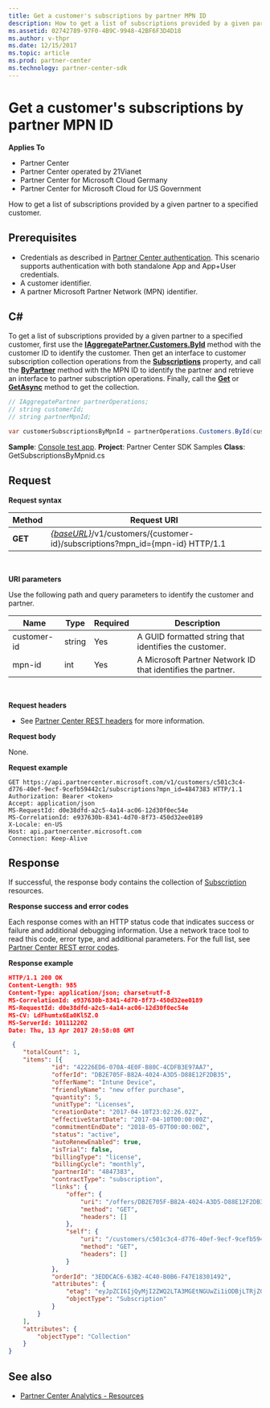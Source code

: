 ```yaml
---
title: Get a customer's subscriptions by partner MPN ID
description: How to get a list of subscriptions provided by a given partner to a specified customer.
ms.assetid: 02742789-97F0-4B9C-9948-42BF6F3D4D18
ms.author: v-thpr
ms.date: 12/15/2017
ms.topic: article
ms.prod: partner-center
ms.technology: partner-center-sdk
---
```


# Get a customer's subscriptions by partner MPN ID


**Applies To**

-   Partner Center
-   Partner Center operated by 21Vianet
-   Partner Center for Microsoft Cloud Germany
-   Partner Center for Microsoft Cloud for US Government

How to get a list of subscriptions provided by a given partner to a specified customer.

## <span id="Prerequisites"></span><span id="prerequisites"></span><span id="PREREQUISITES"></span>Prerequisites


-   Credentials as described in [Partner Center authentication](partner-center-authentication.md). This scenario supports authentication with both standalone App and App+User credentials.
-   A customer identifier.
-   A partner Microsoft Partner Network (MPN) identifier.

## <span id="C_"></span><span id="c_"></span>C#


To get a list of subscriptions provided by a given partner to a specified customer, first use the [**IAggregatePartner.Customers.ById**](https://docs.microsoft.com/dotnet/api/microsoft.store.partnercenter.customers.icustomercollection.byid) method with the customer ID to identify the customer. Then get an interface to customer subscription collection operations from the [**Subscriptions**](https://docs.microsoft.com/dotnet/api/microsoft.store.partnercenter.customers.icustomer.subscriptions) property, and call the [**ByPartner**](https://docs.microsoft.com/dotnet/api/microsoft.store.partnercenter.subscriptions.isubscriptioncollection.bypartner) method with the MPN ID to identify the partner and retrieve an interface to partner subscription operations. Finally, call the [**Get**](https://docs.microsoft.com/dotnet/api/microsoft.store.partnercenter.genericoperations.ientireentitycollectionretrievaloperations-2.get) or [**GetAsync**](https://docs.microsoft.com/dotnet/api/microsoft.store.partnercenter.genericoperations.ientireentitycollectionretrievaloperations-2.getasync) method to get the collection.

``` csharp
// IAggregatePartner partnerOperations;
// string customerId;
// string partnerMpnId;

var customerSubscriptionsByMpnId = partnerOperations.Customers.ById(customerId).Subscriptions.ByPartner(partnerMpnId).Get();
```

**Sample**: [Console test app](console-test-app.md). **Project**: Partner Center SDK Samples **Class**: GetSubscriptionsByMpnid.cs

## <span id="_Request"></span><span id="_request"></span><span id="_REQUEST"></span> Request


**Request syntax**

| Method  | Request URI                                                                                                    |
|---------|----------------------------------------------------------------------------------------------------------------|
| **GET** | [*{baseURL}*](partner-center-rest-urls.md)/v1/customers/{customer-id}/subscriptions?mpn\_id={mpn-id} HTTP/1.1 |

 

**URI parameters**

Use the following path and query parameters to identify the customer and partner.

| Name        | Type   | Required | Description                                                 |
|-------------|--------|----------|-------------------------------------------------------------|
| customer-id | string | Yes      | A GUID formatted string that identifies the customer.       |
| mpn-id      | int    | Yes      | A Microsoft Partner Network ID that identifies the partner. |

 

**Request headers**

-   See [Partner Center REST headers](headers.md) for more information.

**Request body**

None.

**Request example**

```
GET https://api.partnercenter.microsoft.com/v1/customers/c501c3c4-d776-40ef-9ecf-9cefb59442c1/subscriptions?mpn_id=4847383 HTTP/1.1
Authorization: Bearer <token>
Accept: application/json
MS-RequestId: d0e38dfd-a2c5-4a14-ac06-12d30f0ec54e
MS-CorrelationId: e937630b-8341-4d70-8f73-450d32ee0189
X-Locale: en-US
Host: api.partnercenter.microsoft.com
Connection: Keep-Alive
```

## <span id="Response"></span><span id="response"></span><span id="RESPONSE"></span>Response


If successful, the response body contains the collection of [Subscription](subscriptions.md) resources.

**Response success and error codes**

Each response comes with an HTTP status code that indicates success or failure and additional debugging information. Use a network trace tool to read this code, error type, and additional parameters. For the full list, see [Partner Center REST error codes](error-codes.md).

**Response example**

``` json
HTTP/1.1 200 OK
Content-Length: 985
Content-Type: application/json; charset=utf-8
MS-CorrelationId: e937630b-8341-4d70-8f73-450d32ee0189
MS-RequestId: d0e38dfd-a2c5-4a14-ac06-12d30f0ec54e
MS-CV: LdFhumtx6Ea0Kl5Z.0
MS-ServerId: 101112202
Date: Thu, 13 Apr 2017 20:58:08 GMT

﻿ {
    "totalCount": 1,
    "items": [{
            "id": "42226ED6-070A-4E0F-B80C-4CDFB3E97AA7",
            "offerId": "DB2E705F-B82A-4024-A3D5-D88E12F2DB35",
            "offerName": "Intune Device",
            "friendlyName": "new offer purchase",
            "quantity": 5,
            "unitType": "Licenses",
            "creationDate": "2017-04-10T23:02:26.02Z",
            "effectiveStartDate": "2017-04-10T00:00:00Z",
            "commitmentEndDate": "2018-05-07T00:00:00Z",
            "status": "active",
            "autoRenewEnabled": true,
            "isTrial": false,
            "billingType": "license",
            "billingCycle": "monthly",
            "partnerId": "4847383",
            "contractType": "subscription",
            "links": {
                "offer": {
                    "uri": "/offers/DB2E705F-B82A-4024-A3D5-D88E12F2DB35?country=US",
                    "method": "GET",
                    "headers": []
                },
                "self": {
                    "uri": "/customers/c501c3c4-d776-40ef-9ecf-9cefb59442c1/subscriptions/42226ED6-070A-4E0F-B80C-4CDFB3E97AA7",
                    "method": "GET",
                    "headers": []
                }
            },
            "orderId": "3EDDCAC6-63B2-4C40-B0B6-F47E18301492",
            "attributes": {
                "etag": "eyJpZCI6IjQyMjI2ZWQ2LTA3MGEtNGUwZi1iODBjLTRjZGZiM2U5N2FhNyIsInZlcnNpb24iOjF9",
                "objectType": "Subscription"
            }
        }
    ],
    "attributes": {
        "objectType": "Collection"
    }
}
```


## <span id="See_Also"></span><span id="see_also"></span><span id="SEE_ALSO"></span>See also
 - [Partner Center Analytics - Resources](partner-center-analytics-resources.md)
